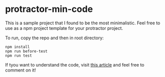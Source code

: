 # protractor-min-code
This is a sample project that I found to be the most minimalistic. Feel free to use as a npm project template for your protractor project.

To run, copy the repo and then in root directory:
``` 
npm install
npm run before-test
npm run test
```

If tyou want to understand the code, visit [this article](https://medium.com/@jacekgraj/a-minimal-protractor-project-setup-with-detailed-explanation-735eadcde3e4) and feel free to comment on it!
